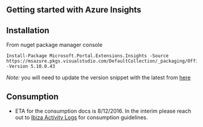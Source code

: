 <a name="getting-started-with-azure-insights"></a>
## Getting started with Azure Insights

<a name="installation"></a>
## Installation

From nuget package manager console

```
Install-Package Microsoft.Portal.Extensions.Insights -Source https://msazure.pkgs.visualstudio.com/DefaultCollection/_packaging/Official/nuget/v3/index.json -Version 5.10.0.43
```

*Note:* you will need to update the version snippet with the latest from [here](https://msazure.visualstudio.com/DefaultCollection/One/_apps/hub/ms.feed.feed-hub?feedName=Official&protocolType=NuGet&packageName=microsoft.portal.extensions.insights)

<a name="consumption"></a>
## Consumption

- ETA for the consumption docs is 8/12/2016. In the interim please reach out to [Ibiza Activity Logs](mailto:ibiza-activity-logs@microsoft.com) for consumption guidelines.